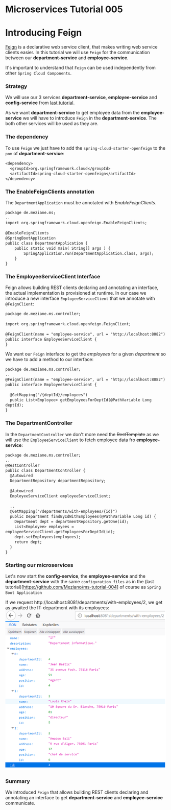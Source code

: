 # Microservices Tutorial 005
# Introducing Feign

[Feign](https://github.com/Netflix/feign) is a declarative web service client, that makes writing web service clients easier.
In this tutorial we will use `Feign` for the communication between our **department-service** and **employee-service**.

It's important to understand that `Feign` can be used independently from other `Spring Cloud Components`.
### Strategy
We will use our 3 services **department-service**, **employee-service** and  **config-service** from [last tutorial](https://github.com/Meziano/ms-tutorial-004).

As we want  **department-service** to get employee data from the **employee-service** we will have to introduce `Feign` in the **department-service**. The both other services will be used as they are.
### The dependency
To use `Feign` we just have to add the `spring-cloud-starter-openfeign` to the `pom` of  **department-service**:
```
<dependency>
  <groupId>org.springframework.cloud</groupId>
  <artifactId>spring-cloud-starter-openfeign</artifactId>
</dependency>
```
### The EnableFeignClients annotation
The `DepartmentApplication` must be annotated with *EnableFeignClients*. 
```
package de.meziane.ms;
..
import org.springframework.cloud.openfeign.EnableFeignClients;

@EnableFeignClients
@SpringBootApplication
public class DepartmentApplication {
    public static void main( String[] args ) {
    	SpringApplication.run(DepartmentApplication.class, args);
    }
}
```
### The EmployeeServiceClient Interface

Feign allows building REST clients declaring and annotating an interface, the actual implementation is provisioned at runtime. 
In our case we introduce a new interface `EmployeeServiceClient` that we annotate with `@FeignClient`:
```
package de.meziane.ms.controller;

import org.springframework.cloud.openfeign.FeignClient;

@FeignClient(name = "employee-service", url = "http://localhost:8082")
public interface EmployeeServiceClient {
}
```  
We want our `Feign` interface to get the *employees* for a given *department* so we have to add a method to our interface:
```
package de.meziane.ms.controller;
..
@FeignClient(name = "employee-service", url = "http://localhost:8082")
public interface EmployeeServiceClient {

  @GetMapping("/{deptId}/employees")
  public List<Employee> getEmployeesForDeptId(@PathVariable Long deptId);
}
```
### The DepartmentController
In the `DepartmentController` we don't more need the <del>RestTemplate</del> as we will use the `EmployeeServiceClient` to fetch employee data fro **employee-service**:

```
package de.meziane.ms.controller;
..
@RestController
public class DepartmentController {
  @Autowired
  DepartmentRepository departmentRepository;

  @Autowired
  EmployeeServiceClient employeeServiceClient;

  ..
  @GetMapping("/departments/with-employees/{id}")
  public Department findByIdWithEmployees(@PathVariable Long id) {
    Department dept = departmentRepository.getOne(id);
    List<Employee> employees = employeeServiceClient.getEmployeesForDeptId(id);
    dept.setEmployees(employees);
    return dept;
  }
}
```
### Starting our microservices
Let's now start the **config-service**, the **employee-service** and the **department-service** with the same `configuration files` as in the (last tutorial)[https://github.com/Meziano/ms-tutorial-004] of course as `Spring Boot Application`

If we request http://localhost:8081/departments/with-employees/2, we get as awaited the IT-department with its employees: 
![The IT-Department with its employees using Feign](images/ITDeptWithItsEmployeesUsingFeign.png?raw=true)
### Summary
We introduced `Feign` that allows building REST clients declaring and annotating an interface to get  **department-service** and **employee-service** communicate.
<!--stackedit_data:
eyJoaXN0b3J5IjpbMTM3NTYxNjg0NywtOTY1OTIyODI2LC04Mj
k4MjU4MTksLTE2OTU1NDUyODIsMTk1MDM2NzUyMSwtOTM5MTgx
NjE3LDg3MzQ4NjcxNywxMDIwNzg3Mjc1LC0zNDAxODk0NzEsMT
E2MzIyNjIzNSwxODQ2NDkyMzIxLC0yMDc4NDY0NDY3LC0yMDIw
NjMzNTI2LC0xMjc1MTMxOTE1LDgwMDg2MjcyNCwtMzQ4Njk5Nz
VdfQ==
-->